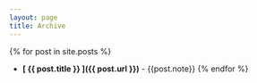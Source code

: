```yaml
---
layout: page
title: Archive
---
```


{% for post in site.posts %}
  * **[ {{ post.title }} ]({{ post.url }})** - {{post.note}}
{% endfor %}
